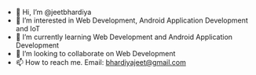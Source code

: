 - 👋 Hi, I’m @jeetbhardiya
- 👀 I’m interested in Web Development, Android Application Development and IoT
- 🌱 I’m currently learning Web Development and Android Application Development
- 💞️ I’m looking to collaborate on Web Development
- 📫 How to reach me. Email: bhardiyajeet@gmail.com

<!---
jeetbhardiya/jeetbhardiya is a ✨ special ✨ repository because its `README.md` (this file) appears on your GitHub profile.
You can click the Preview link to take a look at your changes.
--->
